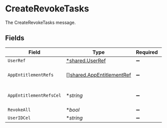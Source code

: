 # CreateRevokeTasks

The CreateRevokeTasks message.


## Fields

| Field                                                                         | Type                                                                          | Required                                                                      | Description                                                                   |
| ----------------------------------------------------------------------------- | ----------------------------------------------------------------------------- | ----------------------------------------------------------------------------- | ----------------------------------------------------------------------------- |
| `UserRef`                                                                     | [*shared.UserRef](../../../pkg/models/shared/userref.md)                      | :heavy_minus_sign:                                                            | A reference to a user.                                                        |
| `AppEntitlementRefs`                                                          | [][shared.AppEntitlementRef](../../../pkg/models/shared/appentitlementref.md) | :heavy_minus_sign:                                                            | The appEntitlementRefs field.                                                 |
| `AppEntitlementRefsCel`                                                       | **string*                                                                     | :heavy_minus_sign:                                                            | The appEntitlementRefsCel field.                                              |
| `RevokeAll`                                                                   | **bool*                                                                       | :heavy_minus_sign:                                                            | The revokeAll field.                                                          |
| `UserIDCel`                                                                   | **string*                                                                     | :heavy_minus_sign:                                                            | The userIdCel field.                                                          |
